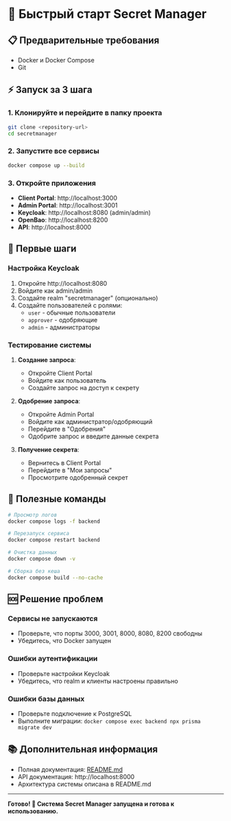 # 🚀 Быстрый старт Secret Manager

## 📋 Предварительные требования

- Docker и Docker Compose
- Git

## ⚡ Запуск за 3 шага

### 1. Клонируйте и перейдите в папку проекта
```bash
git clone <repository-url>
cd secretmanager
```

### 2. Запустите все сервисы
```bash
docker compose up --build
```

### 3. Откройте приложения
- **Client Portal**: http://localhost:3000
- **Admin Portal**: http://localhost:3001
- **Keycloak**: http://localhost:8080 (admin/admin)
- **OpenBao**: http://localhost:8200
- **API**: http://localhost:8000

## 🎯 Первые шаги

### Настройка Keycloak

1. Откройте http://localhost:8080
2. Войдите как admin/admin
3. Создайте realm "secretmanager" (опционально)
4. Создайте пользователей с ролями:
   - `user` - обычные пользователи
   - `approver` - одобряющие
   - `admin` - администраторы

### Тестирование системы

1. **Создание запроса**:
   - Откройте Client Portal
   - Войдите как пользователь
   - Создайте запрос на доступ к секрету

2. **Одобрение запроса**:
   - Откройте Admin Portal
   - Войдите как администратор/одобряющий
   - Перейдите в "Одобрения"
   - Одобрите запрос и введите данные секрета

3. **Получение секрета**:
   - Вернитесь в Client Portal
   - Перейдите в "Мои запросы"
   - Просмотрите одобренный секрет

## 🔧 Полезные команды

```bash
# Просмотр логов
docker compose logs -f backend

# Перезапуск сервиса
docker compose restart backend

# Очистка данных
docker compose down -v

# Сборка без кеша
docker compose build --no-cache
```

## 🆘 Решение проблем

### Сервисы не запускаются
- Проверьте, что порты 3000, 3001, 8000, 8080, 8200 свободны
- Убедитесь, что Docker запущен

### Ошибки аутентификации
- Проверьте настройки Keycloak
- Убедитесь, что realm и клиенты настроены правильно

### Ошибки базы данных
- Проверьте подключение к PostgreSQL
- Выполните миграции: `docker compose exec backend npx prisma migrate dev`

## 📚 Дополнительная информация

- Полная документация: [README.md](README.md)
- API документация: http://localhost:8000
- Архитектура системы описана в README.md

---

**Готово! 🎉 Система Secret Manager запущена и готова к использованию.**
